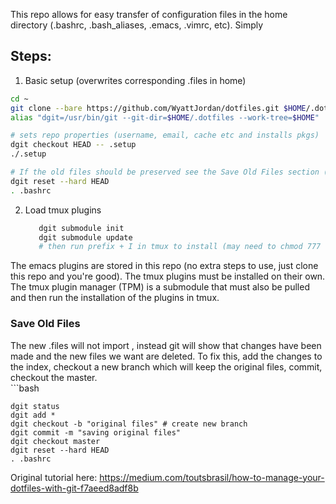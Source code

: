 This repo allows for easy transfer of configuration files in the home directory (.bashrc, .bash_aliases, .emacs, .vimrc, etc). Simply 

## Steps:

1. Basic setup (overwrites corresponding .files in home)
```bash
cd ~  
git clone --bare https://github.com/WyattJordan/dotfiles.git $HOME/.dotfiles  
alias "dgit=/usr/bin/git --git-dir=$HOME/.dotfiles --work-tree=$HOME"

# sets repo properties (username, email, cache etc and installs pkgs)  
dgit checkout HEAD -- .setup  
./.setup

# If the old files should be preserved see the Save Old Files section (don't reset everything)
dgit reset --hard HEAD  
. .bashrc
```
  
2. Load tmux plugins
    ```bash
       dgit submodule init  
       dgit submodule update  
       # then run prefix + I in tmux to install (may need to chmod 777 ~./tmux/*
    ```
The emacs plugins are stored in this repo (no extra steps to use, just clone this repo and you're good). The tmux plugins must be installed on their own. The tmux plugin manager (TPM) is a submodule that must also be pulled and then run the installation of the plugins in tmux.  


### Save Old Files
The new .files will not import , instead git will show that changes have been made and the new files we want are deleted. To fix this, add the changes to the index, checkout a new branch which will keep the original files, commit, checkout the master.  
    ```bash
    
	dgit status  
	dgit add *  
	dgit checkout -b "original files" # create new branch  
	dgit commit -m "saving original files"  
	dgit checkout master
	dgit reset --hard HEAD  
	. .bashrc

Original tutorial here: https://medium.com/toutsbrasil/how-to-manage-your-dotfiles-with-git-f7aeed8adf8b


